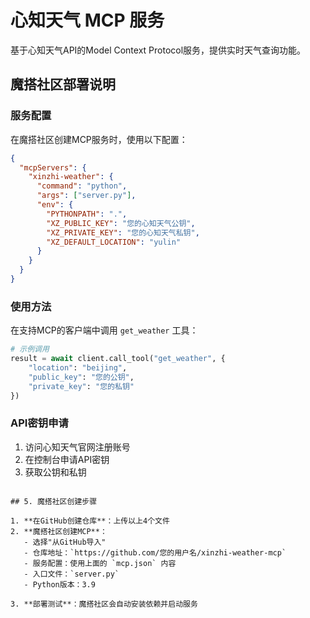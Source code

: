 # 心知天气 MCP 服务

基于心知天气API的Model Context Protocol服务，提供实时天气查询功能。

## 魔搭社区部署说明

### 服务配置
在魔搭社区创建MCP服务时，使用以下配置：

```json
{
  "mcpServers": {
    "xinzhi-weather": {
      "command": "python",
      "args": ["server.py"],
      "env": {
        "PYTHONPATH": ".",
        "XZ_PUBLIC_KEY": "您的心知天气公钥",
        "XZ_PRIVATE_KEY": "您的心知天气私钥", 
        "XZ_DEFAULT_LOCATION": "yulin"
      }
    }
  }
}
```

### 使用方法
在支持MCP的客户端中调用 `get_weather` 工具：

```python
# 示例调用
result = await client.call_tool("get_weather", {
    "location": "beijing",
    "public_key": "您的公钥",
    "private_key": "您的私钥"
})
```

### API密钥申请
1. 访问心知天气官网注册账号
2. 在控制台申请API密钥
3. 获取公钥和私钥
```

## 5. 魔搭社区创建步骤

1. **在GitHub创建仓库**：上传以上4个文件
2. **魔搭社区创建MCP**：
   - 选择"从GitHub导入"
   - 仓库地址：`https://github.com/您的用户名/xinzhi-weather-mcp`
   - 服务配置：使用上面的 `mcp.json` 内容
   - 入口文件：`server.py`
   - Python版本：3.9

3. **部署测试**：魔搭社区会自动安装依赖并启动服务
